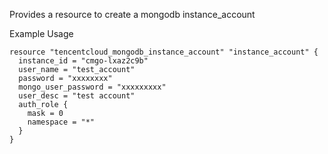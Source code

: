Provides a resource to create a mongodb instance_account

Example Usage

```hcl
resource "tencentcloud_mongodb_instance_account" "instance_account" {
  instance_id = "cmgo-lxaz2c9b"
  user_name = "test_account"
  password = "xxxxxxxx"
  mongo_user_password = "xxxxxxxxx"
  user_desc = "test account"
  auth_role {
    mask = 0
    namespace = "*"
  }
}
```